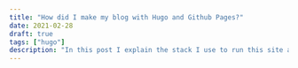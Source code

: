```yaml
---
title: "How did I make my blog with Hugo and Github Pages?"
date: 2021-02-28
draft: true
tags: ["hugo"]
description: "In this post I explain the stack I use to run this site and the things I noticed in the process"
---
```

